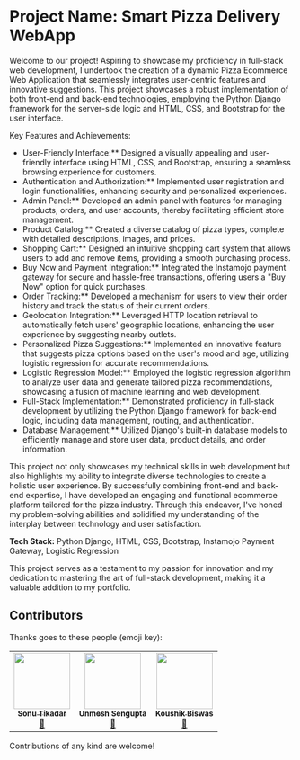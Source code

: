 # Project Name: Smart Pizza Delivery WebApp

Welcome to our project!
Aspiring to showcase my proficiency in full-stack web development, I undertook the creation of a dynamic Pizza Ecommerce Web Application that seamlessly integrates user-centric features and innovative suggestions. This project showcases a robust implementation of both front-end and back-end technologies, employing the Python Django framework for the server-side logic and HTML, CSS, and Bootstrap for the user interface.

Key Features and Achievements:
- User-Friendly Interface:** Designed a visually appealing and user-friendly interface using HTML, CSS, and Bootstrap, ensuring a seamless browsing experience for customers.
- Authentication and Authorization:** Implemented user registration and login functionalities, enhancing security and personalized experiences.
- Admin Panel:** Developed an admin panel with features for managing products, orders, and user accounts, thereby facilitating efficient store management.
- Product Catalog:** Created a diverse catalog of pizza types, complete with detailed descriptions, images, and prices.
- Shopping Cart:** Designed an intuitive shopping cart system that allows users to add and remove items, providing a smooth purchasing process.
- Buy Now and Payment Integration:** Integrated the Instamojo payment gateway for secure and hassle-free transactions, offering users a "Buy Now" option for quick purchases.
- Order Tracking:** Developed a mechanism for users to view their order history and track the status of their current orders.
- Geolocation Integration:** Leveraged HTTP location retrieval to automatically fetch users' geographic locations, enhancing the user experience by suggesting nearby outlets.
- Personalized Pizza Suggestions:** Implemented an innovative feature that suggests pizza options based on the user's mood and age, utilizing logistic regression for accurate recommendations.
- Logistic Regression Model:** Employed the logistic regression algorithm to analyze user data and generate tailored pizza recommendations, showcasing a fusion of machine learning and web development.
- Full-Stack Implementation:** Demonstrated proficiency in full-stack development by utilizing the Python Django framework for back-end logic, including data management, routing, and authentication.
- Database Management:** Utilized Django's built-in database models to efficiently manage and store user data, product details, and order information.

This project not only showcases my technical skills in web development but also highlights my ability to integrate diverse technologies to create a holistic user experience. By successfully combining front-end and back-end expertise, I have developed an engaging and functional ecommerce platform tailored for the pizza industry. Through this endeavor, I've honed my problem-solving abilities and solidified my understanding of the interplay between technology and user satisfaction.

**Tech Stack:** Python Django, HTML, CSS, Bootstrap, Instamojo Payment Gateway, Logistic Regression

This project serves as a testament to my passion for innovation and my dedication to mastering the art of full-stack development, making it a valuable addition to my portfolio.


## Contributors

Thanks goes to these people (emoji key):

<table>
  <tr>
    <td align="center"><a href="https://github.com/SniperKyle"><img src="https://avatars.githubusercontent.com/u/1234570?v=4" width="100px;" alt=""/><br /><sub><b>Sonu Tikadar</b></sub></a><br /><a href="https://www.linkedin.com/in/sonu-tikadar-6b225b1a6/" title="LinkedIn">💼</a></td>
    <td align="center"><a href="https://github.com/Unmesh12345"><img src="https://avatars.githubusercontent.com/u/1234568?v=4" width="100px;" alt=""/><br /><sub><b>Unmesh Sengupta</b></sub></a><br /><a href="https://www.linkedin.com/in/unmesh-sengupta-5a4924201/" title="LinkedIn">💼</a></td>
    <td align="center"><a href="https://github.com/KoushikBiswas909"><img src="https://avatars.githubusercontent.com/u/1234569?v=4" width="100px;" alt=""/><br /><sub><b>Koushik Biswas</b></sub></a><br /><a href="https://www.linkedin.com/in/koushikbiswas2000/" title="LinkedIn">💼</a></td>
  </tr>
</table>

Contributions of any kind are welcome!

